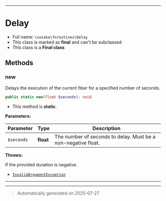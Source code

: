 ***

# Delay





* Full name: `\vosaka\foroutines\Delay`
* This class is marked as **final** and can't be subclassed
* This class is a **Final class**




## Methods


### new

Delays the execution of the current fiber for a specified number of seconds.

```php
public static new(float $seconds): void
```



* This method is **static**.




**Parameters:**

| Parameter | Type | Description |
|-----------|------|-------------|
| `$seconds` | **float** | The number of seconds to delay. Must be a non-negative float. |




**Throws:**
<p>If the provided duration is negative.</p>

- [`InvalidArgumentException`](../../InvalidArgumentException.md)



***


***
> Automatically generated on 2025-07-27
